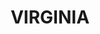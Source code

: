 ---
lastmod: '2025-04-06T06:05:19+00:00'
latitude: -12.452568
layout: suburb
longitude: 131.013741
postcode: 0835
state: NT
title: VIRGINIA
url: /nt/virginia/
---